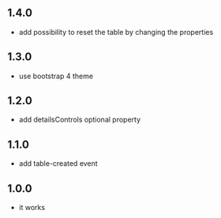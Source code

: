 ## 1.4.0

* add possibility to reset the table by changing the properties

## 1.3.0

* use bootstrap 4 theme

## 1.2.0

* add detailsControls optional property

## 1.1.0

* add table-created event

## 1.0.0

* it works
